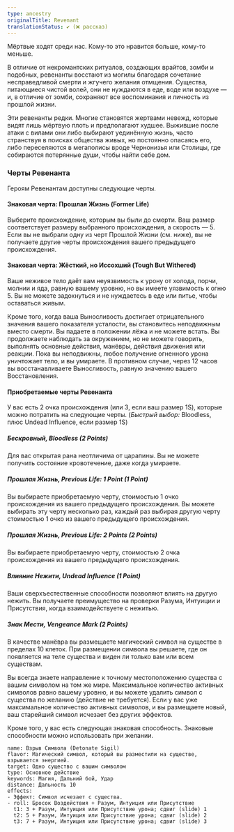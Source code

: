 ```yaml
---
type: ancestry
originalTitle: Revenant
translationStatus: ✔️ (❌ рассказ)
---
```


Мёртвые ходят среди нас. Кому-то это нравится больше, кому-то меньше.

В отличие от некромантских ритуалов, создающих врайтов, зомби и подобных, ревенанты восстают из могилы благодаря сочетание несправедливой смерти и жгучего желания отмщения. Существа, питающиеся чистой волей, они не нуждаются в еде, воде или воздухе — и, в отличие от зомби, сохраняют все воспоминания и личность из прошлой жизни.

Эти ревенанты редки. Многие становятся жертвами невежд, которые видят лишь мёртвую плоть и предполагают худшее. Выжившие после атаки с вилами они либо выбирают уединённую жизнь, часто странствуя в поисках общества живых, но постоянно опасаясь его, либо переселяются в мегаполисы вроде Чернонизья или Столицы, где собираются потерянные души, чтобы найти себе дом.

### Черты Ревенанта

Героям Ревенантам доступны следующие черты.

#### Знаковая черта: Прошлая Жизнь (Former Life)

Выберите происхождение, которым вы были до смерти. Ваш размер соответствует размеру выбранного происхождения, а скорость — 5. Если вы не выбрали одну из черт Прошлой Жизни (см. ниже), вы не получаете другие черты происхождения вашего предыдущего происхождения.

#### Знаковая черта: Жёсткий, но Иссохший (Tough But Withered)

Ваше неживое тело даёт вам неуязвимость к урону от холода, порчи, молнии и яда, равную вашему уровню, но вы имеете уязвимость к огню 5. Вы не можете задохнуться и не нуждаетесь в еде или питье, чтобы оставаться живым.

Кроме того, когда ваша Выносливость достигает отрицательного значения вашего показателя усталости, вы становитесь неподвижным вместо смерти. Вы падаете в положении лёжа и не можете встать. Вы продолжаете наблюдать за окружением, но не можете говорить, выполнять основные действия, манёвры, действия движения или реакции. Пока вы неподвижны, любое получение огненного урона уничтожает тело, и вы умираете. В противном случае, через 12 часов вы восстанавливаете Выносливость, равную значению вашего Восстановления.

#### Приобретаемые черты Ревенанта

У вас есть 2 очка происхождения (или 3, если ваш размер 1S), которые можно потратить на следующие черты. (_Быстрый выбор:_ Bloodless, плюс Undead Influence, если размер 1S)

##### Бескровный, Bloodless (2 Points)

Для вас открытая рана неотличима от царапины. Вы не можете получить состояние кровотечение, даже когда умираете.

##### Прошлая Жизнь, Previous Life: 1 Point (1 Point)

Вы выбираете приобретаемую черту, стоимостью 1 очко происхождения из вашего предыдущего происхождения. Вы можете выбирать эту черту несколько раз, каждый раз выбирая другую черту стоимостью 1 очко из вашего предыдущего происхождения.

##### Прошлая Жизнь, Previous Life: 2 Points (2 Points)

Вы выбираете приобретаемую черту, стоимостью 2 очка происхождения из вашего предыдущего происхождения.

##### Влияние Нежити, Undead Influence (1 Point)

Ваши сверхъестественные способности позволяют влиять на другую нежить. Вы получаете преимущество на проверки Разума, Интуиции и Присутствия, когда взаимодействуете с нежитью.

##### Знак Мести, Vengeance Mark (2 Points)

В качестве манёвра вы размещаете магический символ на существе в пределах 10 клеток. При размещении символа вы решаете, где он появляется на теле существа и виден ли только вам или всем существам.

Вы всегда знаете направление к точному местоположению существа с вашим символом на том же мире. Максимальное количество активных символов равно вашему уровню, и вы можете удалить символ с существа по желанию (действие не требуется). Если у вас уже максимальное количество активных символов, и вы размещаете новый, ваш старейший символ исчезает без других эффектов.

Кроме того, у вас есть следующая знаковая способность. Знаковые способности можно использовать при желании.

```ds-ab
name: Взрыв Символа (Detonate Sigil)
flavor: Магический символ, который вы разместили на существе, взрывается энергией.
target: Одно существо с вашим символом
type: Основное действие
keywords: Магия, Дальний бой, Удар
distance: Дальность 10
effects:
- Эффект: Символ исчезает с существа.
- roll: Бросок Воздействия + Разум, Интуиция или Присутствие
  t1: 3 + Разум, Интуиция или Присутствие урона; сдвиг (slide) 1
  t2: 5 + Разум, Интуиция или Присутствие урона; сдвиг (slide) 2
  t3: 7 + Разум, Интуиция или Присутствие урона; сдвиг (slide) 3
```
